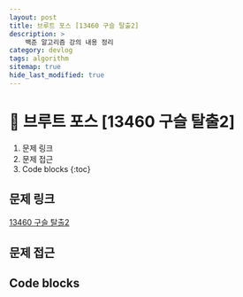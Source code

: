 ```yaml
---
layout: post
title: 브루트 포스 [13460 구슬 탈출2]
description: >
    백준 알고리즘 강의 내용 정리
category: devlog
tags: algorithm
sitemap: true
hide_last_modified: true
---
```


# 📌 브루트 포스 [13460 구슬 탈출2]

1. 문제 링크
2. 문제 접근
3. Code blocks
{:toc}

## 문제 링크

[13460 구슬 탈출2](https://www.acmicpc.net/problem/13460)

## 문제 접근



## Code blocks

```cpp

```